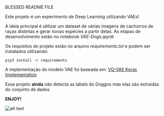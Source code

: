 BLESSED README FILE

Este projeto é um experimento de Deep Learning utilizando VAEs!

A ideia principal é utilizar um dataset de várias imagens de cachorros de raças distintas e gerar novas espécies a partir delas. As etapas de desenvolvimento estão no notebook *VAE-Dogs.ipynb*

Os requisitos do projeto estão no arquivo *requirements.txt* e podem ser instalados utilizando:

<pre><code>pip3 install -r requirements</code></pre>

A implementação do modelo VAE foi baseada em:
[VQ-VAE Keras Implementation]((https://github.com/HenningBuhl/VQ-VAE_Keras_Implementation))

Esse projeto **ainda** não detecta as labels do Doggos mas elas são extraídas do conjunto de dados

**ENJOY!**

![alt text](dance.gif "DANCE")






